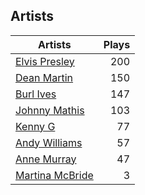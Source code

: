 ## Artists
Artists | Plays 
----- | -----: 
[Elvis Presley](/artists/elvis-presley-1014) | 200
[Dean Martin](/artists/dean-martin-6555) | 150
[Burl Ives](/artists/burl-ives-1117) | 147
[Johnny Mathis](/artists/johnny-mathis-14581) | 103
[Kenny G](/artists/kenny-g-7789) | 77
[Andy Williams](/artists/andy-williams-16425) | 57
[Anne Murray](/artists/anne-murray-28649) | 47
[Martina McBride](/artists/martina-mcbride-35319) | 3

